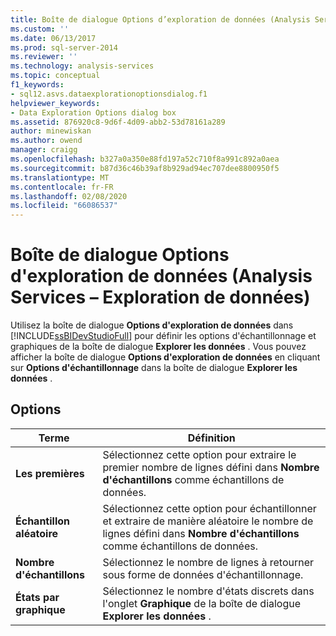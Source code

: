```yaml
---
title: Boîte de dialogue Options d’exploration de données (Analysis Services-exploration de données) | Microsoft Docs
ms.custom: ''
ms.date: 06/13/2017
ms.prod: sql-server-2014
ms.reviewer: ''
ms.technology: analysis-services
ms.topic: conceptual
f1_keywords:
- sql12.asvs.dataexplorationoptionsdialog.f1
helpviewer_keywords:
- Data Exploration Options dialog box
ms.assetid: 876920c8-9d6f-4d09-abb2-53d78161a289
author: minewiskan
ms.author: owend
manager: craigg
ms.openlocfilehash: b327a0a350e88fd197a52c710f8a991c892a0aea
ms.sourcegitcommit: b87d36c46b39af8b929ad94ec707dee8800950f5
ms.translationtype: MT
ms.contentlocale: fr-FR
ms.lasthandoff: 02/08/2020
ms.locfileid: "66086537"
---
```

# <a name="data-exploration-options-dialog-box-analysis-services---data-mining"></a>Boîte de dialogue Options d'exploration de données (Analysis Services – Exploration de données)
  Utilisez la boîte de dialogue **Options d'exploration de données** dans [!INCLUDE[ssBIDevStudioFull](../includes/ssbidevstudiofull-md.md)] pour définir les options d'échantillonnage et graphiques de la boîte de dialogue **Explorer les données** . Vous pouvez afficher la boîte de dialogue **Options d'exploration de données** en cliquant sur **Options d'échantillonnage** dans la boîte de dialogue **Explorer les données** .  
  
## <a name="options"></a>Options  
  
|Terme|Définition|  
|----------|----------------|  
|**Les premières**|Sélectionnez cette option pour extraire le premier nombre de lignes défini dans **Nombre d'échantillons** comme échantillons de données.|  
|**Échantillon aléatoire**|Sélectionnez cette option pour échantillonner et extraire de manière aléatoire le nombre de lignes défini dans **Nombre d'échantillons** comme échantillons de données.|  
|**Nombre d'échantillons**|Sélectionnez le nombre de lignes à retourner sous forme de données d'échantillonnage.|  
|**États par graphique**|Sélectionnez le nombre d'états discrets dans l'onglet **Graphique** de la boîte de dialogue **Explorer les données** .|  
  
  
